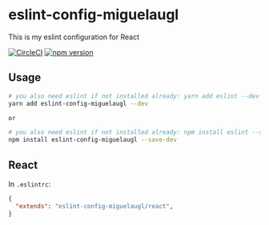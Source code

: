# eslint-config-miguelaugl
This is my eslint configuration for React

[![CircleCI](https://circleci.com/gh/wcandillon/eslint-config-react-native-wcandillon.svg?style=svg)](https://circleci.com/gh/wcandillon/eslint-config-react-native-wcandillon)
[![npm version](https://badge.fury.io/js/eslint-config-miguelaugl.svg)](https://badge.fury.io/js/eslint-config-miguelaugl)

## Usage

```sh
# you also need eslint if not installed already: yarn add eslint --dev
yarn add eslint-config-miguelaugl --dev

or

# you also need eslint if not installed already: npm install eslint --save-dev
npm install eslint-config-miguelaugl --save-dev
```

## React

In `.eslintrc`:

```json
{ 
  "extends": "eslint-config-miguelaugl/react", 
} 
```